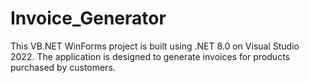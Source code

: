 # Invoice_Generator
This VB.NET WinForms project is built using .NET 8.0 on Visual Studio 2022. The application is designed to generate invoices for products purchased by customers.
